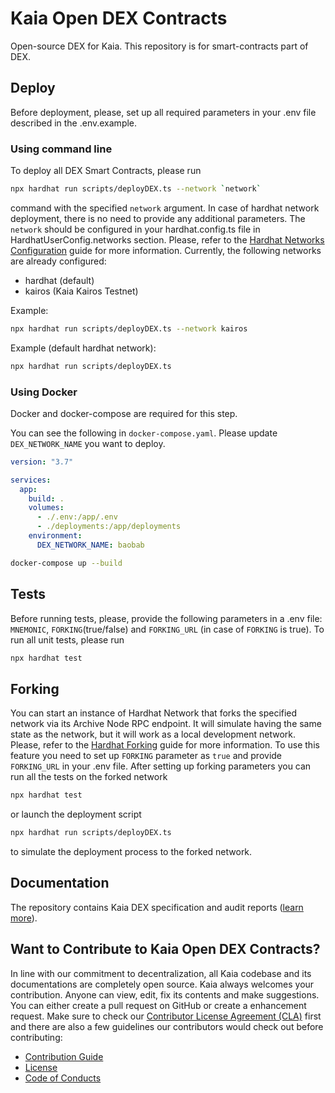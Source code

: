 # Kaia Open DEX Contracts

Open-source DEX for Kaia. This repository is for smart-contracts part of DEX.

## Deploy
Before deployment, please, set up all required parameters in your .env file described in the .env.example.

### Using command line
To deploy all DEX Smart Contracts, please run 
```bash 
npx hardhat run scripts/deployDEX.ts --network `network`
```
command with the specified `network` argument. In case of hardhat network deployment, there is no need to provide any additional parameters. 
The `network` should be configured in your hardhat.config.ts file in HardhatUserConfig.networks section. Please, refer to the [Hardhat Networks Configuration](`https://hardhat.org/hardhat-runner/docs/config#networks-configuration`) guide for more information. Currently, the following networks are already configured:
- hardhat (default)
- kairos (Kaia Kairos Testnet)

Example:
```bash 
npx hardhat run scripts/deployDEX.ts --network kairos
```
Example (default hardhat network):
```bash 
npx hardhat run scripts/deployDEX.ts
```

### Using Docker
Docker and docker-compose are required for this step.

You can see the following in `docker-compose.yaml`. Please update `DEX_NETWORK_NAME` you want to deploy.
```yaml
version: "3.7"

services:
  app:
    build: .
    volumes:
      - ./.env:/app/.env
      - ./deployments:/app/deployments
    environment:
      DEX_NETWORK_NAME: baobab
```

```bash
docker-compose up --build
```

## Tests
Before running tests, please, provide the following parameters in a .env file: `MNEMONIC`, `FORKING`(true/false) and `FORKING_URL` (in case of `FORKING` is true).
To run all unit tests, please run 
```bash 
npx hardhat test
```

## Forking
You can start an instance of Hardhat Network that forks the specified network via its Archive Node RPC endpoint. It will simulate having the same state as the network, but it will work as a local development network. Please, refer to the [Hardhat Forking](`https://hardhat.org/hardhat-network/docs/guides/forking-other-networks`) guide for more information. 
To use this feature you need to set up `FORKING` parameter as `true` and provide `FORKING_URL` in your .env file.
After setting up forking parameters you can run all the tests on the forked network
```bash 
npx hardhat test
```
or launch the deployment script
```bash 
npx hardhat run scripts/deployDEX.ts
```
to simulate the deployment process to the forked network.

## Documentation

The repository contains Kaia DEX specification and audit reports ([learn more](./docs/README.md)).

## Want to Contribute to Kaia Open DEX Contracts? <a id="want-to-contribute"></a>

In line with our commitment to decentralization, all Kaia codebase and its documentations are completely open source. Kaia always welcomes your contribution. Anyone can view, edit, fix its contents and make suggestions. You can either create a pull request on GitHub or create a enhancement request. Make sure to check our [Contributor License Agreement (CLA)](https://gist.github.com/kaiachain-dev/bbf65cc330275c057463c4c94ce787a6) first and there are also a few guidelines our contributors would check out before contributing:

- [Contribution Guide](./CONTRIBUTING.md)
- [License](./LICENSE)
- [Code of Conducts](./code-of-conduct.md)
